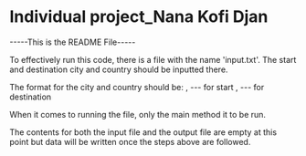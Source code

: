 # Individual project_Nana Kofi Djan
-----This is the README File-----

To effectively run this code, there is a file with the name 'input.txt'. The start and destination city and country should be inputted there.

The format for the city and country should be:
        <city>, <country> --- for start
        <city>, <country> --- for destination
 
When it comes to running the file, only the main method it to be run.

The contents for both the input file and the output file are empty at this point but data will be written once the steps above are followed.
